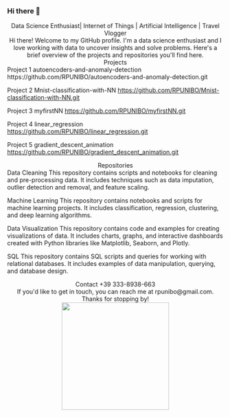 ### Hi there 👋

<!--
**RPUNIBO/rpunibo** is a ✨ _special_ ✨ repository because its `README.md` (this file) appears on your GitHub profile.

Here are some ideas to get you started:

- 🔭 I’m currently working on ...
- 🌱 I’m currently learning ...
- 👯 I’m looking to collaborate on ...
- 🤔 I’m looking for help with ...
- 💬 Ask me about ...
- 📫 How to reach me: ...
- 😄 Pronouns: ...
- ⚡ Fun fact: ...
-->

<div align="center">Data Science Enthusiast| Internet of Things | Artificial Intelligence | Travel Vlogger</div>
<div align="center">Hi there! Welcome to my GitHub profile. I'm a data science enthusiast and I love working with data to uncover insights and solve problems. Here's a brief overview of the projects and repositories you'll find here.</div>
<div align="center">Projects</div>
Project 1
autoencoders-and-anomaly-detection
https://github.com/RPUNIBO/autoencoders-and-anomaly-detection.git

Project 2
Mnist-classification-with-NN
https://github.com/RPUNIBO/Mnist-classification-with-NN.git

Project 3
myfirstNN
https://github.com/RPUNIBO/myfirstNN.git

Project 4
linear_regression
https://github.com/RPUNIBO/linear_regression.git

Project 5
gradient_descent_animation
https://github.com/RPUNIBO/gradient_descent_animation.git

<div align="center">Repositories</div>
Data Cleaning
This repository contains scripts and notebooks for cleaning and pre-processing data. It includes techniques such as data imputation, outlier detection and removal, and feature scaling.

Machine Learning
This repository contains notebooks and scripts for machine learning projects. It includes classification, regression, clustering, and deep learning algorithms.

Data Visualization
This repository contains code and examples for creating visualizations of data. It includes charts, graphs, and interactive dashboards created with Python libraries like Matplotlib, Seaborn, and Plotly.

SQL
This repository contains SQL scripts and queries for working with relational databases. It includes examples of data manipulation, querying, and database design.

<div align="center">Contact +39 333-8938-663</div>
<div align="center">If you'd like to get in touch, you can reach me at rpunibo@gmail.com. Thanks for stopping by!</div> 
<div align="center"><img src="[https://media.giphy.com/media/3o7btZSXg3jNW3CZ1K/giphy.gif](https://media.licdn.com/dms/image/C4D03AQHsAK78tQDOAA/profile-displayphoto-shrink_800_800/0/1652387349614?e=2147483647&v=beta&t=TxUnh9uzcxrN2lfyvB6k3ZIPtAAoxKvBVhCrIArHFrc)" width="250"></div>
